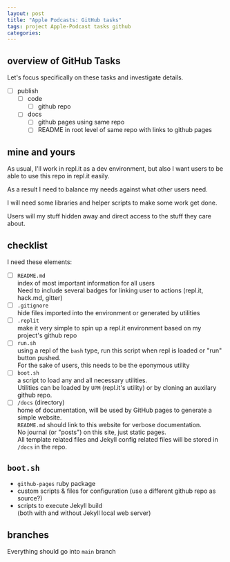```yaml
---
layout: post
title: "Apple Podcasts: GitHub tasks"
tags: project Apple-Podcast tasks github
categories: 
---
```


## overview of GitHub Tasks

Let's focus specifically on these tasks and investigate details.

- [ ] publish
  - [ ] code
    - [ ] github repo
  - [ ] docs
    - [ ] github pages using same repo
    - [ ] README in root level of same repo with links to github pages

## mine and yours
As usual, I'll work in repl.it as a dev environment, but also I want users to be able to use this repo in repl.it easily.

As a result I need to balance my needs against what other users need.

I will need some libraries and helper scripts to make some work get done.

Users will my stuff hidden away and direct access to the stuff they care about.

## checklist

I need these elements:

- [ ] `README.md`   
index of most important information for all users  
Need to include several badges for linking user to actions (repl.it, hack.md, gitter)
- [ ] `.gitignore`   
hide files imported into the environment or generated by utilities
- [ ] `.replit`  
make it very simple to spin up a repl.it environment based on my project's github repo
- [ ] `run.sh`  
using a repl of the `bash` type, run this script when repl is loaded or "run" button pushed.  
For the sake of users, this needs to be the eponymous utility
- [ ] `boot.sh`  
a script to load any and all necessary utilities.   
Utilities can be loaded by `UPM` (repl.it's utility) or by cloning an auxilary github repo.
- [ ] `/docs` (directory)  
home of documentation, will be used by GitHub pages to generate a simple website.  
`README.md` should link to this website for verbose documentation.  
No journal (or "posts") on this site, just static pages.   
All template related files and Jekyll config related files will be stored in `/docs` in the repo.

## `boot.sh`

* `github-pages` ruby package
* custom scripts & files for configuration (use a different github repo as source?)
* scripts to execute Jekyll build  
(both with and without Jekyll local web server)

## branches

Everything should go into `main` branch